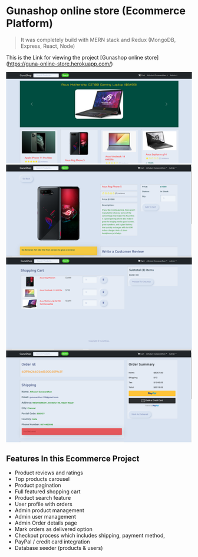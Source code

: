 # Gunashop online store (Ecommerce Platform)

> It was completely build with MERN stack and Redux (MongoDB, Express, React, Node)

This is the Link for viewing the project [Gunashop online store] (https://guna-online-store.herokuapp.com/)

![Screenshot](https://github.com/gunacodingeverest/Ecommerce-website/blob/master/uploads/image-1627365056043.PNG)
![Screenshot](https://github.com/gunacodingeverest/Ecommerce-website/blob/master/uploads/image-1627365090192.PNG)
![Screenshot](https://github.com/gunacodingeverest/Ecommerce-website/blob/master/uploads/image-1627365104625.PNG)
![Screenshot](https://github.com/gunacodingeverest/Ecommerce-website/blob/master/uploads/image-1627365120620.PNG)

## Features In this Ecommerce Project

- Product reviews and ratings
- Top products carousel
- Product pagination
- Full featured shopping cart
- Product search feature
- User profile with orders
- Admin product management
- Admin user management
- Admin Order details page
- Mark orders as delivered option
- Checkout process which includes shipping, payment method,
- PayPal / credit card integration
- Database seeder (products & users)
